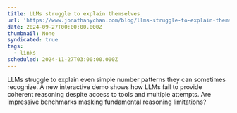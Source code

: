 ```yaml
---
title: LLMs struggle to explain themselves
url: 'https://www.jonathanychan.com/blog/llms-struggle-to-explain-themselves/'
date: 2024-09-27T00:00:00.000Z
thumbnail: None
syndicated: true
tags:
  - links
scheduled: 2024-11-27T03:00:00.000Z
---
```


LLMs struggle to explain even simple number patterns they can sometimes recognize. A new interactive demo shows how LLMs fail to provide coherent reasoning despite access to tools and multiple attempts. Are impressive benchmarks masking fundamental reasoning limitations?
